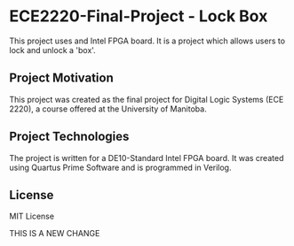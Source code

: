 # ECE2220-Final-Project - Lock Box

This project uses and Intel FPGA board. It is a project which allows users to lock and unlock a 'box'. 

## Project Motivation

This project was created as the final project for Digital Logic Systems (ECE 2220), a course offered at the University of Manitoba. 



## Project Technologies

The project is written for a DE10-Standard Intel FPGA board. It was created using Quartus Prime Software and is programmed in Verilog. 



## License

MIT License

THIS IS A NEW CHANGE